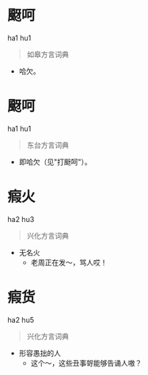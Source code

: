 # 颬呵
ha1 hu1
> 如皋方言词典
- 哈欠。

# 颬呵
ha1 hu1
> 东台方言词典
- 即哈欠（见"打颬呵"）。

# 瘕火
ha2 hu3
> 兴化方言词典
- 无名火
  - 老周正在发～，骂人哎！

# 瘕货
ha2 hu5
> 兴化方言词典
- 形容愚拙的人
  - 这个～，这些丑事哿能够告诵人嗷？
